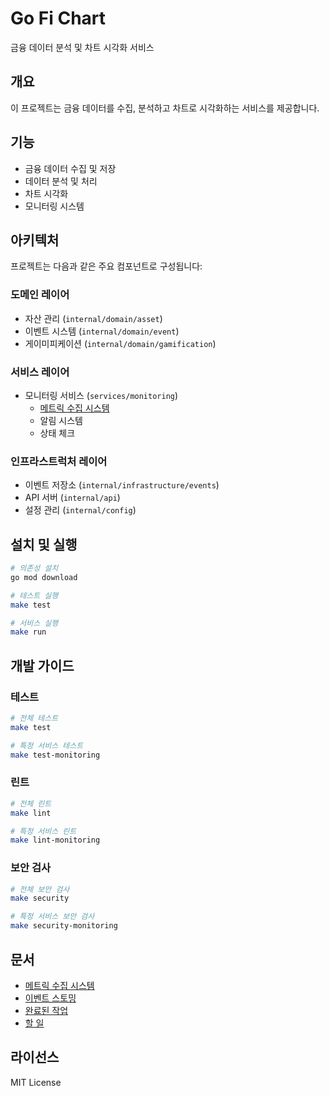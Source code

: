 # Go Fi Chart

금융 데이터 분석 및 차트 시각화 서비스

## 개요

이 프로젝트는 금융 데이터를 수집, 분석하고 차트로 시각화하는 서비스를 제공합니다.

## 기능

- 금융 데이터 수집 및 저장
- 데이터 분석 및 처리
- 차트 시각화
- 모니터링 시스템

## 아키텍처

프로젝트는 다음과 같은 주요 컴포넌트로 구성됩니다:

### 도메인 레이어

- 자산 관리 (`internal/domain/asset`)
- 이벤트 시스템 (`internal/domain/event`)
- 게이미피케이션 (`internal/domain/gamification`)

### 서비스 레이어

- 모니터링 서비스 (`services/monitoring`)
    - [메트릭 수집 시스템](docs/monitoring/METRICS.md)
    - 알림 시스템
    - 상태 체크

### 인프라스트럭처 레이어

- 이벤트 저장소 (`internal/infrastructure/events`)
- API 서버 (`internal/api`)
- 설정 관리 (`internal/config`)

## 설치 및 실행

```bash
# 의존성 설치
go mod download

# 테스트 실행
make test

# 서비스 실행
make run
```

## 개발 가이드

### 테스트

```bash
# 전체 테스트
make test

# 특정 서비스 테스트
make test-monitoring
```

### 린트

```bash
# 전체 린트
make lint

# 특정 서비스 린트
make lint-monitoring
```

### 보안 검사

```bash
# 전체 보안 검사
make security

# 특정 서비스 보안 검사
make security-monitoring
```

## 문서

- [메트릭 수집 시스템](docs/monitoring/METRICS.md)
- [이벤트 스토밍](docs/event-storming/README.md)
- [완료된 작업](docs/DONE.md)
- [할 일](docs/TODO.md)

## 라이선스

MIT License 
